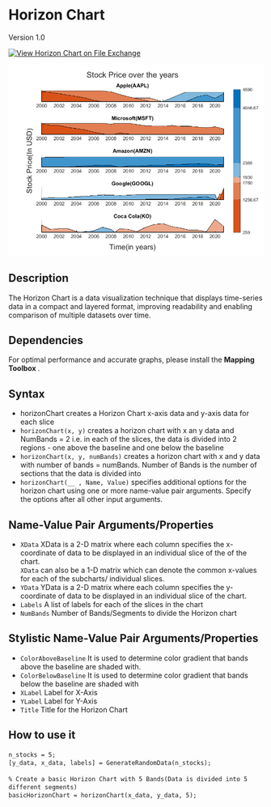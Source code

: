 # Horizon Chart
Version 1.0


[![View Horizon Chart on File Exchange](https://www.mathworks.com/matlabcentral/images/matlab-file-exchange.svg)](https://www.mathworks.com/matlabcentral/fileexchange/133607-horizon-chart)

![](horizonFig.png)

## Description
The Horizon Chart is a data visualization technique that displays time-series data in a compact and layered format, improving readability and enabling comparison of multiple datasets over time.

## Dependencies
For optimal performance and accurate graphs, please install the <b> Mapping Toolbox </b>.

## Syntax
* horizonChart creates a Horizon Chart x-axis data and y-axis data for each slice
* `horizonChart(x, y)` creates a horizon chart with x an y data and NumBands = 2 i.e. in each of the slices, the data is divided into
  2 regions - one above the baseline and one below the baseline
* `horizonChart(x, y, numBands)` creates a horizon chart with x and y data with number of bands = numBands. Number of Bands is the number of
    sections that the data is divided into
* `horizonChart(__ , Name, Value)` specifies additional options for the horizon chart using one or more name-value pair arguments. Specify the options after all other input arguments.

## Name-Value Pair Arguments/Properties

* `XData` XData is a 2-D matrix where each column specifies the  x-coordinate of data to be displayed in an individual slice of the of the chart.  
  `XData` can also be a 1-D matrix which can denote the common x-values for each of the subcharts/ individual slices. 
* `YData` YData is a 2-D matrix where each column specifies the y-coordinate of data to be displayed in an individual slice of the chart.
* `Labels` A list of labels for each of the slices in the chart
* `NumBands` Number of Bands/Segments to divide the Horizon chart

## Stylistic Name-Value Pair Arguments/Properties

* `ColorAboveBaseline` It is used to determine color gradient that bands above the baseline are shaded with. 
* `ColorBelowBaseline` It is used to determine color gradient that bands below the baseline are shaded with
* `XLabel` Label for X-Axis
* `YLabel` Label for Y-Axis
* `Title` Title for the Horizon Chart

## How to use it 

```
n_stocks = 5;
[y_data, x_data, labels] = GenerateRandomData(n_stocks);

% Create a basic Horizon Chart with 5 Bands(Data is divided into 5 different segments)
basicHorizonChart = horizonChart(x_data, y_data, 5);


```